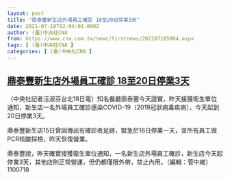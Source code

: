 ```yaml
---
layout: post
title: "鼎泰豐新生店外場員工確診 18至20日停業3天"
date: 2021-07-18T02:04:01.000Z
author: (臺)中央社CNA
from: https://www.cna.com.tw/news/firstnews/202107185004.aspx
tags: [ (臺)中央社CNA ]
categories: [ (臺)中央社CNA ]
---
```

<!--1626573841000-->
[鼎泰豐新生店外場員工確診 18至20日停業3天](https://www.cna.com.tw/news/firstnews/202107185004.aspx)
------

<div>
<div></div><div class="paragraph"><p>（中央社記者汪淑芬台北18日電）知名餐廳鼎泰豐今天證實，昨天接獲衛生單位通知，新生店一名外場員工確診感染COVID-19（2019冠狀病毒疾病），今天起到20日停業3天。</p><p>鼎泰豐新生店15日曾因傳出有確診者足跡，緊急於16日停業一天，並所有員工做PCR核酸採檢，昨天恢復營業。</p><p>鼎泰豐說，昨天確實接獲衛生單位通知，一名新生店外場員工確診，新生店今天起停業3天，其他店則正常營運，但仍都僅限外帶，禁止內用。（編輯：管中維）1100718</p></div>
</div>
